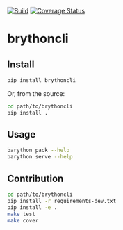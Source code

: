 [![Build](https://github.com/pylover/brythoncli/actions/workflows/build.yml/badge.svg)](https://github.com/pylover/brythoncli/actions/workflows/build.yml)
[![Coverage Status](https://coveralls.io/repos/github/pylover/brythoncli/badge.svg?branch=master)](https://coveralls.io/github/pylover/brythoncli?branch=master)

# brythoncli

## Install

```bash
pip install brythoncli
```

Or, from the source:

```bash
cd path/to/brythoncli
pip install .
```

## Usage

```bash
barython pack --help
barython serve --help
```

## Contribution

```bash
cd path/to/brythoncli
pip install -r requirements-dev.txt
pip install -e .
make test
make cover
```



